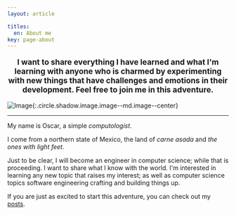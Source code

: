 ```yaml
---
layout: article

titles:
  en: About me
key: page-about
---
```

<p style="text-align: center; font-size:1.25em; font-weight: bold;">
I want to share everything I have learned and what I'm learning with anyone who is charmed by experimenting with new things that have challenges and emotions in their development. Feel free to join me in this adventure.
</p>

<!-- TODO: Use Linkedin image profile -->
![Image](https://avatars2.githubusercontent.com/u/16791898?s=400&u=8d513c338880c05ce1fd050ba5a774268b03c123&v=4){:.circle.shadow.image.image--md.image--center}

---

My name is Oscar, a simple _computologist_.

<!-- I have been programming since 2016 actually I was born into a computer, my mother compiled me in 1997. -->

I come from a northern state of Mexico, the land of _carne asada_ and _the ones with light feet_.

Just to be clear, I will become an engineer in computer science; while that is proceeding. I want to share what I know with the world.
I'm interested in learning any new topic that raises my interest; as well as computer science topics software engineering crafting and building things up.

If you are just as excited to start this adventure, you can check out my [posts](/).
